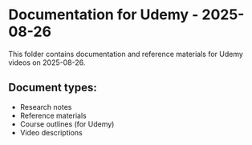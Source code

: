 # Documentation for Udemy - 2025-08-26

This folder contains documentation and reference materials for Udemy videos on 2025-08-26.

## Document types:
- Research notes
- Reference materials
- Course outlines (for Udemy)
- Video descriptions
